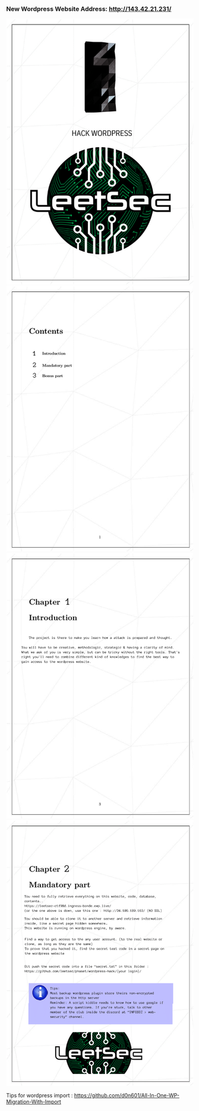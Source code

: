 ### New Wordpress Website Address:  http://143.42.21.231/
![Page1](https://github.com/leetsec/phase-1/blob/master/wordpress-hack/.png/wordpress1.png?raw=true)
![Page1](https://github.com/leetsec/phase-1/blob/master/wordpress-hack/.png/wordpress2.png?raw=true)
![Page1](https://github.com/leetsec/phase-1/blob/master/wordpress-hack/.png/wordpress3.png?raw=true)
![Page1](https://github.com/leetsec/phase-1/blob/master/wordpress-hack/.png/wordpress4.png?raw=true)

Tips for wordpress import : https://github.com/d0n601/All-In-One-WP-Migration-With-Import
